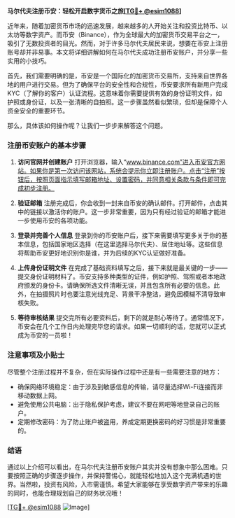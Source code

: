 **马尔代夫注册币安：轻松开启数字货币之旅[[TG💪+ @esim1088](https://t.me/s/esim1088)]**

近年来，随着加密货币市场的迅速发展，越来越多的人开始关注和投资比特币、以太坊等数字资产。而币安（Binance），作为全球最大的加密货币交易平台之一，吸引了无数投资者的目光。然而，对于许多马尔代夫居民来说，想要在币安上注册账号却并非易事。本文将详细讲解如何在马尔代夫成功注册币安账户，并分享一些实用的小技巧。

首先，我们需要明确的是，币安是一个国际化的加密货币交易所，支持来自世界各地的用户进行交易。但为了确保平台的安全性和合规性，币安要求所有新用户完成KYC（了解你的客户）认证流程。这意味着你需要提供有效的身份证明文件，如护照或身份证，以及一张清晰的自拍照。这一步骤虽然看似繁琐，但却是保障个人资金安全的重要环节。

那么，具体该如何操作呢？让我们一步步来解答这个问题。

### 注册币安账户的基本步骤

1. **访问官网并创建账户**
   打开浏览器，输入“www.binance.com”进入币安官方网站。如果你是第一次访问该网站，系统会提示你立即注册账户。点击“注册”按钮后，按照页面指示填写邮箱地址、设置密码，并同意相关条款与条件即可完成初步注册。

2. **验证邮箱**
   注册完成后，你会收到一封来自币安的确认邮件。打开邮件，点击其中的链接以激活你的账户。这一步非常重要，因为只有经过验证的邮箱才能进一步使用币安的各项功能。

3. **登录并完善个人信息**
   登录到你的币安账户后，接下来需要填写更多关于你的基本信息，包括国家地区选择（在这里选择马尔代夫）、居住地址等。这些信息将帮助币安更好地识别你是谁，并为后续的KYC认证做好准备。

4. **上传身份证明文件**
   在完成了基础资料填写之后，接下来就是最关键的一步——提交身份证明材料了。币安支持多种类型的证件，例如护照、驾照或者本地政府颁发的身份卡。请确保所选文件清晰无误，并且包含所有必要的信息。此外，在拍摄照片时也要注意光线充足、背景干净整洁，避免因模糊不清导致审核失败。

5. **等待审核结果**
   提交完所有必要资料后，剩下的就是耐心等待了。通常情况下，币安会在几个工作日内处理完毕您的请求。如果一切顺利的话，您就可以正式成为币安的一员啦！

### 注意事项及小贴士

尽管整个注册过程并不复杂，但在实际操作过程中还是有一些需要注意的地方：

- 确保网络环境稳定：由于涉及到敏感信息的传输，请尽量选择Wi-Fi连接而非移动数据上网。
- 避免使用公共电脑：出于隐私保护考虑，建议不要在网吧等地登录自己的账户。
- 定期修改密码：为了防止账户被盗用，养成定期更换密码的好习惯是非常重要的。

### 结语

通过以上介绍可以看出，在马尔代夫注册币安账户其实并没有想象中那么困难。只要按照正确的步骤逐步操作，并保持警惕心，就能轻松地加入这个充满机遇的世界。当然啦，投资有风险，入市需谨慎。希望大家能够在享受数字资产带来的乐趣的同时，也能合理规划自己的财务状况哦！

[[TG💪+ @esim1088](https://t.me/s/esim1088) ![Image](https://i.postimg.cc/4NQfJmqS/Snipaste-2025-05-13-00-14-12.png)]